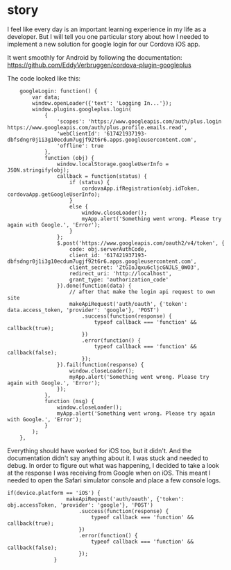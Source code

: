 # story

I feel like every day is an important learning experience in my life as a developer. But I will tell you one particular story about how I needed to implement a new solution for google login for our Cordova iOS app.

It went smoothly for Android by following the documentation: https://github.com/EddyVerbruggen/cordova-plugin-googleplus

The code looked like this:
```
    googleLogin: function() {
        var data;
        window.openLoader({'text': 'Logging In...'});
        window.plugins.googleplus.login(
            {
                'scopes': 'https://www.googleapis.com/auth/plus.login https://www.googleapis.com/auth/plus.profile.emails.read',
                'webClientId': '617421937193-dbfsdngr0j1i3g10ecdum7ugjf92t6r6.apps.googleusercontent.com',
                'offline': true
            },
            function (obj) {
                window.localStorage.googleUserInfo = JSON.stringify(obj);
                callback = function(status) {
                    if (status) {
                        cordovaApp.ifRegistration(obj.idToken, cordovaApp.getGoogleUserInfo);
                    }
                    else {
                        window.closeLoader();
                        myApp.alert('Something went wrong. Please try again with Google.', 'Error');
                    }
                };
                $.post('https://www.googleapis.com/oauth2/v4/token', {
                    code: obj.serverAuthCode,
                    client_id: '617421937193-dbfsdngr0j1i3g10ecdum7ugjf92t6r6.apps.googleusercontent.com',
                    client_secret: 'ZtGIoJqxu6cljcGNJLS_0WO3',
                    redirect_uri: 'http://localhost',
                    grant_type: 'authorization_code'
                }).done(function(data) {
                    // after that make the login api request to own site
                    makeApiRequest('auth/oauth', {'token': data.access_token, 'provider': 'google'}, 'POST')
                        .success(function(response) {
                            typeof callback === 'function' && callback(true);
                        })
                        .error(function() {
                            typeof callback === 'function' && callback(false);
                        });
                }).fail(function(response) {
                    window.closeLoader();
                    myApp.alert('Something went wrong. Please try again with Google.', 'Error');
                });
            },
            function (msg) {
                window.closeLoader();
                myApp.alert('Something went wrong. Please try again with Google.', 'Error');
            }
        );
    },
 ```
 
 Everything should have worked for iOS too, but it didn't. And the documentation didn't say anything about it. I was stuck and needed to debug. In order to figure out what was happening, I decided to take a look at the response I was receiving from Google when on iOS. This meant I needed to open the Safari simulator console and place a few console logs.
 
 
 
 ```
 if(device.platform == 'iOS') {
                    makeApiRequest('auth/oauth', {'token': obj.accessToken, 'provider': 'google'}, 'POST')
                        .success(function(response) {
                            typeof callback === 'function' && callback(true);
                        })
                        .error(function() {
                            typeof callback === 'function' && callback(false);
                        });
                }
```
